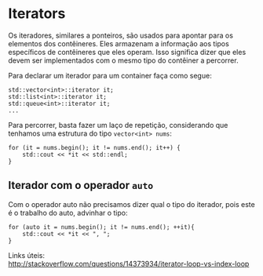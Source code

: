 # Iterators

Os iteradores, similares a ponteiros, são usados para apontar para os elementos dos contêineres. Eles armazenam a informação aos tipos específicos de contêineres que eles operam. Isso significa dizer que eles devem ser implementados com o mesmo tipo do contêiner a percorrer.

Para declarar um iterador para um container faça como segue:
```
std::vector<int>::iterator it;
std::list<int>::iterator it;
std::queue<int>::iterator it;
...
```

Para percorrer, basta fazer um laço de repetição, considerando que tenhamos uma estrutura do tipo `vector<int> nums`:
```
for (it = nums.begin(); it != nums.end(); it++) {
    std::cout << *it << std::endl;
}
```
## Iterador com o operador `auto`
Com o operador auto não precisamos dizer qual o tipo do iterador, pois este é o trabalho do auto, advinhar o tipo:
```
for (auto it = nums.begin(); it != nums.end(); ++it){
    std::cout << *it << ", ";
}
```
Links úteis:  
http://stackoverflow.com/questions/14373934/iterator-loop-vs-index-loop
